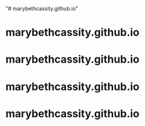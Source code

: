 "# marybethcassity.github.io" 
# marybethcassity.github.io
# marybethcassity.github.io
# marybethcassity.github.io
# marybethcassity.github.io
